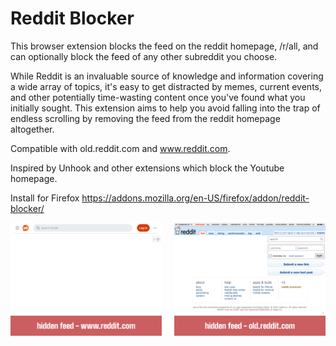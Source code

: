 # Reddit Blocker

This browser extension blocks the feed on the reddit homepage, /r/all, and can optionally block the feed of any other subreddit you choose. 

While Reddit is an invaluable source of knowledge and information covering a wide array of topics, it's easy to get distracted by memes, current events, and other potentially time-wasting content once you've found what you initially sought. This extension aims to help you avoid falling into the trap of endless scrolling by removing the feed from the reddit homepage altogether.

Compatible with old.reddit.com and www.reddit.com.

Inspired by Unhook and other extensions which block the Youtube homepage.

Install for Firefox https://addons.mozilla.org/en-US/firefox/addon/reddit-blocker/

<div style="display: flex; justify-content: center;">
  <a href="https://raw.githubusercontent.com/lachlanmcmillan/reddit-blocker/main/images/new-reddit-homepage.png">
    <img 
      src="https://raw.githubusercontent.com/lachlanmcmillan/reddit-blocker/main/images/new-reddit-homepage.png"
      alt="screenshot of www.reddit.com with extension enabled"
      width="350" 
      style="border 2px solid black;"
    >
  </a>
  <a href="https://raw.githubusercontent.com/lachlanmcmillan/reddit-blocker/main/images/old-reddit-homepage.png" style="margin-left: 20px;">
    <img 
      src="https://raw.githubusercontent.com/lachlanmcmillan/reddit-blocker/main/images/old-reddit-homepage.png" 
      alt="screenshot of old.reddit.com with extension enabled"
      width="350" 
      style="border 2px solid black;"
    >
  </a>
</div>


